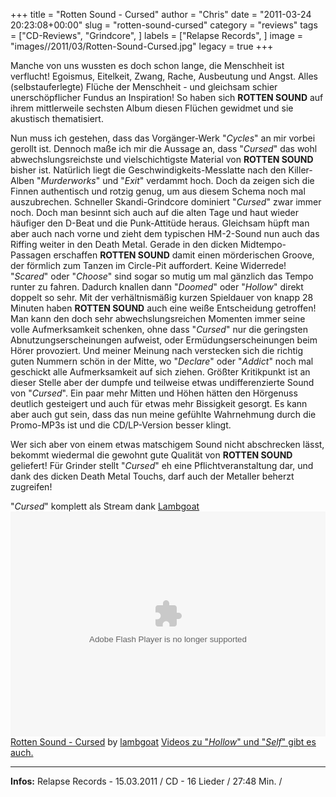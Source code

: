 +++
title = "Rotten Sound - Cursed"
author = "Chris"
date = "2011-03-24 20:23:08+00:00"
slug = "rotten-sound-cursed"
category = "reviews"
tags = ["CD-Reviews", "Grindcore", ]
labels = ["Relapse Records", ]
image = "images//2011/03/Rotten-Sound-Cursed.jpg"
legacy = true
+++

Manche von uns wussten es doch schon lange, die Menschheit ist verflucht! Egoismus, Eitelkeit, Zwang, Rache, Ausbeutung und Angst. Alles (selbstauferlegte) Flüche der Menschheit - und gleichsam schier unerschöpflicher Fundus an Inspiration! So haben sich **ROTTEN SOUND** auf ihrem mittlerweile sechsten Album diesen Flüchen gewidmet und sie akustisch thematisiert.

Nun muss ich gestehen, dass das Vorgänger-Werk "_Cycles_" an mir vorbei gerollt ist. Dennoch maße ich mir die Aussage an, dass "_Cursed_" das wohl abwechslungsreichste und vielschichtigste Material von **ROTTEN SOUND** bisher ist. Natürlich liegt die Geschwindigkeits-Messlatte nach den Killer-Alben "_Murderworks_" und "_Exit_" verdammt hoch. Doch da zeigen sich die Finnen authentisch und rotzig genug, um aus diesem Schema noch mal auszubrechen. Schneller Skandi-Grindcore dominiert "_Cursed_" zwar immer noch. Doch man besinnt sich auch auf die alten Tage und haut wieder häufiger den D-Beat und die Punk-Attitüde heraus. Gleichsam hüpft man aber auch nach vorne und zieht dem typischen HM-2-Sound nun auch das Riffing weiter in den Death Metal. Gerade in den dicken Midtempo-Passagen erschaffen **ROTTEN SOUND** damit einen mörderischen Groove, der förmlich zum Tanzen im Circle-Pit auffordert. Keine Widerrede! "_Scared_" oder "_Choose_" sind sogar so mutig um mal gänzlich das Tempo runter zu fahren. Dadurch knallen dann "_Doomed_" oder "_Hollow_" direkt doppelt so sehr.
Mit der verhältnismäßig kurzen Spieldauer von knapp 28 Minuten haben **ROTTEN SOUND** auch eine weiße Entscheidung getroffen! Man kann den doch sehr abwechslungsreichen Momenten immer seine volle Aufmerksamkeit schenken, ohne dass "_Cursed_" nur die geringsten Abnutzungserscheinungen aufweist, oder Ermüdungserscheinungen beim Hörer provoziert. Und meiner Meinung nach verstecken sich die richtig guten Nummern schön in der Mitte, wo "_Declare_" oder "_Addict_" noch mal geschickt alle Aufmerksamkeit auf sich ziehen.
Größter Kritikpunkt ist an dieser Stelle aber der dumpfe und teilweise etwas undifferenzierte Sound von "_Cursed_". Ein paar mehr Mitten und Höhen hätten den Hörgenuss deutlich gesteigert und auch für etwas mehr Bissigkeit gesorgt. Es kann aber auch gut sein, dass das nun meine gefühlte Wahrnehmung durch die Promo-MP3s ist und die CD/LP-Version besser klingt.

Wer sich aber von einem etwas matschigem Sound nicht abschrecken lässt, bekommt wiedermal die gewohnt gute Qualität von **ROTTEN SOUND** geliefert! Für Grinder stellt "_Cursed_" eh eine Pflichtveranstaltung dar, und dank des dicken Death Metal Touchs, darf auch der Metaller beherzt zugreifen!



"_Cursed_" komplett als Stream dank <a href="http://www.lambgoat.com/blog/view.aspx?id=287">Lambgoat</a>
<object height="360" width="100%"><param name="movie" value="http://player.soundcloud.com/player.swf?url=http%3A%2F%2Fapi.soundcloud.com%2Fplaylists%2F631490&amp;"/><param name="allowscriptaccess" value="always"/><embed allowscriptaccess="always" height="360" src="http://player.soundcloud.com/player.swf?url=http%3A%2F%2Fapi.soundcloud.com%2Fplaylists%2F631490&amp;" type="application/x-shockwave-flash" width="100%"/></object><span><a href="http://soundcloud.com/lambgoat/sets/rotten-sound-cursed">Rotten Sound - Cursed</a> by <a href="http://soundcloud.com/lambgoat">lambgoat</a></span>
<a href="http://necroslaughter.de/2011/03/rotten-sounds-cursed-videos/">Videos zu "_Hollow_" und "_Self_" gibt es auch.</a>



---
**Infos:**
Relapse Records - 15.03.2011 / 
CD - 16 Lieder / 27:48 Min. / 
